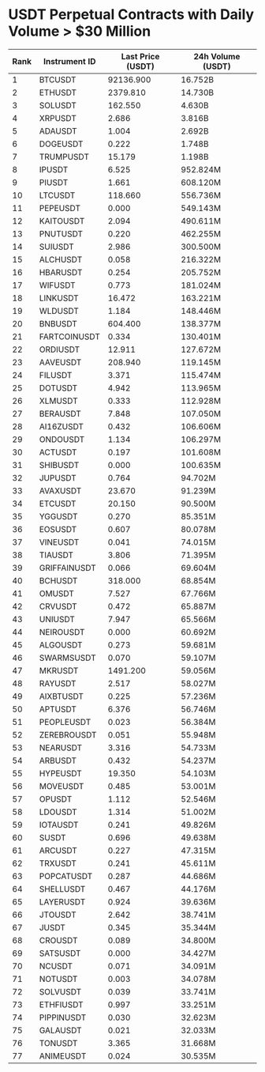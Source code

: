 # USDT Perpetual Contracts with Daily Volume > $30 Million

| Rank | Instrument ID | Last Price (USDT) | 24h Volume (USDT) |
|------|---------------|-------------------|-------------------|
| 1 | BTCUSDT | 92136.900 | 16.752B |
| 2 | ETHUSDT | 2379.810 | 14.730B |
| 3 | SOLUSDT | 162.550 | 4.630B |
| 4 | XRPUSDT | 2.686 | 3.816B |
| 5 | ADAUSDT | 1.004 | 2.692B |
| 6 | DOGEUSDT | 0.222 | 1.748B |
| 7 | TRUMPUSDT | 15.179 | 1.198B |
| 8 | IPUSDT | 6.525 | 952.824M |
| 9 | PIUSDT | 1.661 | 608.120M |
| 10 | LTCUSDT | 118.660 | 556.736M |
| 11 | PEPEUSDT | 0.000 | 549.143M |
| 12 | KAITOUSDT | 2.094 | 490.611M |
| 13 | PNUTUSDT | 0.220 | 462.255M |
| 14 | SUIUSDT | 2.986 | 300.500M |
| 15 | ALCHUSDT | 0.058 | 216.322M |
| 16 | HBARUSDT | 0.254 | 205.752M |
| 17 | WIFUSDT | 0.773 | 181.024M |
| 18 | LINKUSDT | 16.472 | 163.221M |
| 19 | WLDUSDT | 1.184 | 148.446M |
| 20 | BNBUSDT | 604.400 | 138.377M |
| 21 | FARTCOINUSDT | 0.334 | 130.401M |
| 22 | ORDIUSDT | 12.911 | 127.672M |
| 23 | AAVEUSDT | 208.940 | 119.145M |
| 24 | FILUSDT | 3.371 | 115.474M |
| 25 | DOTUSDT | 4.942 | 113.965M |
| 26 | XLMUSDT | 0.333 | 112.928M |
| 27 | BERAUSDT | 7.848 | 107.050M |
| 28 | AI16ZUSDT | 0.432 | 106.606M |
| 29 | ONDOUSDT | 1.134 | 106.297M |
| 30 | ACTUSDT | 0.197 | 101.608M |
| 31 | SHIBUSDT | 0.000 | 100.635M |
| 32 | JUPUSDT | 0.764 | 94.702M |
| 33 | AVAXUSDT | 23.670 | 91.239M |
| 34 | ETCUSDT | 20.150 | 90.500M |
| 35 | YGGUSDT | 0.270 | 85.351M |
| 36 | EOSUSDT | 0.607 | 80.078M |
| 37 | VINEUSDT | 0.041 | 74.015M |
| 38 | TIAUSDT | 3.806 | 71.395M |
| 39 | GRIFFAINUSDT | 0.066 | 69.604M |
| 40 | BCHUSDT | 318.000 | 68.854M |
| 41 | OMUSDT | 7.527 | 67.766M |
| 42 | CRVUSDT | 0.472 | 65.887M |
| 43 | UNIUSDT | 7.947 | 65.566M |
| 44 | NEIROUSDT | 0.000 | 60.692M |
| 45 | ALGOUSDT | 0.273 | 59.681M |
| 46 | SWARMSUSDT | 0.070 | 59.107M |
| 47 | MKRUSDT | 1491.200 | 59.056M |
| 48 | RAYUSDT | 2.517 | 58.027M |
| 49 | AIXBTUSDT | 0.225 | 57.236M |
| 50 | APTUSDT | 6.376 | 56.746M |
| 51 | PEOPLEUSDT | 0.023 | 56.384M |
| 52 | ZEREBROUSDT | 0.051 | 55.948M |
| 53 | NEARUSDT | 3.316 | 54.733M |
| 54 | ARBUSDT | 0.432 | 54.237M |
| 55 | HYPEUSDT | 19.350 | 54.103M |
| 56 | MOVEUSDT | 0.485 | 53.001M |
| 57 | OPUSDT | 1.112 | 52.546M |
| 58 | LDOUSDT | 1.314 | 51.002M |
| 59 | IOTAUSDT | 0.241 | 49.826M |
| 60 | SUSDT | 0.696 | 49.638M |
| 61 | ARCUSDT | 0.227 | 47.315M |
| 62 | TRXUSDT | 0.241 | 45.611M |
| 63 | POPCATUSDT | 0.287 | 44.686M |
| 64 | SHELLUSDT | 0.467 | 44.176M |
| 65 | LAYERUSDT | 0.924 | 39.636M |
| 66 | JTOUSDT | 2.642 | 38.741M |
| 67 | JUSDT | 0.345 | 35.344M |
| 68 | CROUSDT | 0.089 | 34.800M |
| 69 | SATSUSDT | 0.000 | 34.427M |
| 70 | NCUSDT | 0.071 | 34.091M |
| 71 | NOTUSDT | 0.003 | 34.078M |
| 72 | SOLVUSDT | 0.039 | 33.741M |
| 73 | ETHFIUSDT | 0.997 | 33.251M |
| 74 | PIPPINUSDT | 0.030 | 32.623M |
| 75 | GALAUSDT | 0.021 | 32.033M |
| 76 | TONUSDT | 3.365 | 31.668M |
| 77 | ANIMEUSDT | 0.024 | 30.535M |
